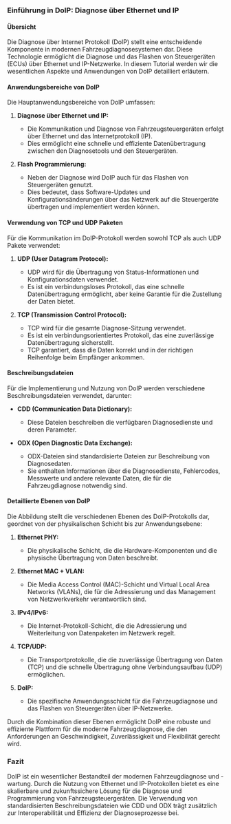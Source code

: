 ### Einführung in DoIP: Diagnose über Ethernet und IP

#### Übersicht

Die Diagnose über Internet Protokoll (DoIP) stellt eine entscheidende Komponente in modernen Fahrzeugdiagnosesystemen dar. Diese Technologie ermöglicht die Diagnose und das Flashen von Steuergeräten (ECUs) über Ethernet und IP-Netzwerke. In diesem Tutorial werden wir die wesentlichen Aspekte und Anwendungen von DoIP detailliert erläutern.

#### Anwendungsbereiche von DoIP

Die Hauptanwendungsbereiche von DoIP umfassen:

1. **Diagnose über Ethernet und IP:**

   - Die Kommunikation und Diagnose von Fahrzeugsteuergeräten erfolgt über Ethernet und das Internetprotokoll (IP).
   - Dies ermöglicht eine schnelle und effiziente Datenübertragung zwischen den Diagnosetools und den Steuergeräten.
2. **Flash Programmierung:**

   - Neben der Diagnose wird DoIP auch für das Flashen von Steuergeräten genutzt.
   - Dies bedeutet, dass Software-Updates und Konfigurationsänderungen über das Netzwerk auf die Steuergeräte übertragen und implementiert werden können.

#### Verwendung von TCP und UDP Paketen

Für die Kommunikation im DoIP-Protokoll werden sowohl TCP als auch UDP Pakete verwendet:

1. **UDP (User Datagram Protocol):**

   - UDP wird für die Übertragung von Status-Informationen und Konfigurationsdaten verwendet.
   - Es ist ein verbindungsloses Protokoll, das eine schnelle Datenübertragung ermöglicht, aber keine Garantie für die Zustellung der Daten bietet.
2. **TCP (Transmission Control Protocol):**

   - TCP wird für die gesamte Diagnose-Sitzung verwendet.
   - Es ist ein verbindungsorientiertes Protokoll, das eine zuverlässige Datenübertragung sicherstellt.
   - TCP garantiert, dass die Daten korrekt und in der richtigen Reihenfolge beim Empfänger ankommen.

#### Beschreibungsdateien

Für die Implementierung und Nutzung von DoIP werden verschiedene Beschreibungsdateien verwendet, darunter:

- **CDD (Communication Data Dictionary):**

  - Diese Dateien beschreiben die verfügbaren Diagnosedienste und deren Parameter.
- **ODX (Open Diagnostic Data Exchange):**

  - ODX-Dateien sind standardisierte Dateien zur Beschreibung von Diagnosedaten.
  - Sie enthalten Informationen über die Diagnosedienste, Fehlercodes, Messwerte und andere relevante Daten, die für die Fahrzeugdiagnose notwendig sind.

#### Detaillierte Ebenen von DoIP

Die Abbildung stellt die verschiedenen Ebenen des DoIP-Protokolls dar, geordnet von der physikalischen Schicht bis zur Anwendungsebene:

1. **Ethernet PHY:**

   - Die physikalische Schicht, die die Hardware-Komponenten und die physische Übertragung von Daten beschreibt.
2. **Ethernet MAC + VLAN:**

   - Die Media Access Control (MAC)-Schicht und Virtual Local Area Networks (VLANs), die für die Adressierung und das Management von Netzwerkverkehr verantwortlich sind.
3. **IPv4/IPv6:**

   - Die Internet-Protokoll-Schicht, die die Adressierung und Weiterleitung von Datenpaketen im Netzwerk regelt.
4. **TCP/UDP:**

   - Die Transportprotokolle, die die zuverlässige Übertragung von Daten (TCP) und die schnelle Übertragung ohne Verbindungsaufbau (UDP) ermöglichen.
5. **DoIP:**

   - Die spezifische Anwendungsschicht für die Fahrzeugdiagnose und das Flashen von Steuergeräten über IP-Netzwerke.

Durch die Kombination dieser Ebenen ermöglicht DoIP eine robuste und effiziente Plattform für die moderne Fahrzeugdiagnose, die den Anforderungen an Geschwindigkeit, Zuverlässigkeit und Flexibilität gerecht wird.

### Fazit

DoIP ist ein wesentlicher Bestandteil der modernen Fahrzeugdiagnose und -wartung. Durch die Nutzung von Ethernet und IP-Protokollen bietet es eine skalierbare und zukunftssichere Lösung für die Diagnose und Programmierung von Fahrzeugsteuergeräten. Die Verwendung von standardisierten Beschreibungsdateien wie CDD und ODX trägt zusätzlich zur Interoperabilität und Effizienz der Diagnoseprozesse bei.
